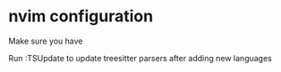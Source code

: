# nvim configuration 

Make sure you have  

Run :TSUpdate to update treesitter parsers after adding new languages
